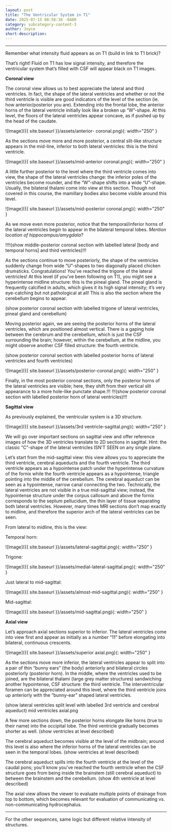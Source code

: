 ```yaml
---
layout: post
title: "The Ventricular System in T1"
date: 2025-07-15 08:58:38 -0400
category: subcategory-content-3
author: Joyce
short-description: 
---
```


-----
Remember what intensity fluid appears as on T1 (build in link to T1 brick)? 

That’s right! Fluid on T1 has low signal intensity, and therefore the ventricular system that’s filled with CSF will appear black on T1 images.


<b>Coronal view</b>

The coronal view allows us to best appreciate the lateral and third ventricles. 
In fact, the shape of the lateral ventricles and whether or not the third ventricle is visible are good indicators of the level of the section (ie. how anterior/posterior you are). 
Extending into the frontal lobe, the anterior horns of the lateral ventricle initially look like a broken up “W”-shape. 
At this level, the floors of the lateral ventricles appear concave, as if pushed up by the head of the caudate. 

![Image]({{ site.baseurl }}/assets/anterior- coronal.png){: width="250" }


As the sections move more and more posterior, a central slit-like structure appears in the mid-line, inferior to both lateral ventricles: this is the third ventricle.

![Image]({{ site.baseurl }}/assets/mid-anterior coronal.png){: width="250" }


A little further posterior to the level where the third ventricle comes into view, the shape of the lateral ventricles change: the inferior poles of the ventricles become rounder, and the “W”-shape shifts into a wide “U”-shape. 
Usually, the bilateral thalami come into view at this section. 
Though not covered in this course, the mamillary bodies also become visible around this level.

![Image]({{ site.baseurl }}/assets/mid-posterior coronal.png){: width="250" }

As we move even more posterior, notice that the temporal/inferior horns of the lateral ventricles begin to appear in the bilateral temporal lobes. <i>Mention location of hippocampus/amygdala? </i>

!!!!(show middle-posterior coronal section with labelled lateral [body and temporal horns] and third ventricles)!!!

As the sections continue to move posteriorly, the shape of the ventricles suddenly change from wide “U”-shapes to two diagonally placed chicken drumsticks. 
Congratulations! You’ve reached the trigone of the lateral ventricles! 
At this level (if you’ve been following on T1), you might see a hyperintense midline structure: this is the pineal gland. 
The pineal gland is frequently calcified in adults, which gives it its high signal intensity; it’s very eye-catching but not pathological at all! 
This is also the section where the cerebellum begins to appear.

(show posterior coronal section with labelled trigone of lateral ventricles, pineal gland and cerebellum)

Moving posterior again, we are seeing the posterior horns of the lateral ventricles, which are positioned almost vertical. There is a gaping hole between the cerebrum and the cerebellum, which is just the CSF surrounding the brain; however, within the cerebellum, at the midline, you might observe another CSF filled structure: the fourth ventricle.

(show posterior coronal section with labelled posterior horns of lateral ventricles and fourth ventricles)

![Image]({{ site.baseurl }}/assets/posterior-coronal.png){: width="250" }

Finally, in the most posterior coronal sections, only the posterior horns of the lateral ventricles are visible; here, they shift from their vertical slit appearance to a more hole-like punctate shape.!!!
!!!(show posterior coronal section with labelled posterior horn of lateral ventricles)!!!

<b> Sagittal view </b>

As previously explained, the ventricular system is a 3D structure. 

![Image]({{ site.baseurl }}/assets/3rd ventricle-sagittal.png){: width="250" }

We will go over important sections on sagittal view and offer reference images of how the 3D ventricles translate to 2D sections in sagittal. 
Hint: the classic “C”-shape of the lateral ventricles ISN’T SEEN on any single plane.


Let’s start from the mid-sagittal view: this view allows you to appreciate the third ventricle, cerebral aqueducts and the fourth ventricle. 
The third ventricle appears as a hypointense patch under the hyperintense curvature of the fornix while the fourth ventricle appears as a hypointense, triangle pointing into the middle of the cerebellum. 
The cerebral aqueduct can be seen as a hypointense, narrow canal connecting the two.
Technically, the lateral ventricles are not visible in a true mid-sagittal view; instead, the hypointense structure under the corpus callosum and above the fornix corresponds to the septum pellucidum, the thin layer of tissue separating both lateral ventricles. 
However, many times MRI sections don’t map exactly to midline, and therefore the superior arch of the lateral ventricles can be seen.


From lateral to midline, this is the view:

Temporal horn:

![Image]({{ site.baseurl }}/assets/lateral-sagittal.png){: width="250" }

Trigone:

![Image]({{ site.baseurl }}/assets/medial-lateral-sagittal.png){: width="250" }

Just lateral to mid-sagittal:

![Image]({{ site.baseurl }}/assets/almost-mid-sagittal.png){: width="250" }

Mid-sagittal:

![Image]({{ site.baseurl }}/assets/mid-sagittal.png){: width="250" }


<b>Axial view </b>

Let’s approach axial sections superior to inferior.
The lateral ventricles come into view first and appear as initially as a number “11” before elongating into bilateral, continuous crescents. 

![Image]({{ site.baseurl }}/assets/superior axial.png){: width="250" }

As the sections move more inferior, the lateral ventricles appear to split into a pair of thin “bunny ears” (the body) anteriorly and bilateral circles posteriorly (posterior horn). 
In the middle, where the ventricles used to be joined, are the bilateral thalami (large grey matter structures) sandwiching another hypointense, CSF structure: the third ventricle. 
The interventricular foramen can be appreciated around this level, where the third ventricle joins up anteriorly with the “bunny-ear” shaped lateral ventricles.

(show lateral ventricles split level with labelled 3rd ventricle and cerebral aqueduct)
mid ventricles axial.png

A few more sections down, the posterior horns elongate like horns (true to their name) into the occipital lobe. The third ventricle gradually becomes shorter as well. 
(show ventricles at level described)

The cerebral aqueduct becomes visible at the level of the midbrain; around this level is also where the inferior horns of the lateral ventricles can be seen in the temporal lobes.
(show ventricles at level described)

The cerebral aqueduct spills into the fourth ventricle at the level of the caudal pons; you’ll know you’ve reached the fourth ventricle when the CSF structure goes from being inside the brainstem (still cerebral aqueduct) to between the brainstem and the cerebellum.
(show 4th ventricle at level described)


The axial view allows the viewer to evaluate multiple points of drainage from top to bottom, which becomes relevant for evaluation of communicating vs. non-communicating hydrocephalus.

________
For the other sequences, same logic but different relative intensity of structures.

